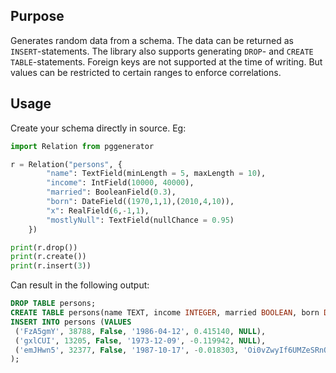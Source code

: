 ## Purpose
Generates random data from a schema. The data can be returned as `INSERT`-statements.
The library also supports generating `DROP`- and `CREATE TABLE`-statements.
Foreign keys are not supported at the time of writing.
But values can be restricted to certain ranges to enforce correlations.

## Usage
Create your schema directly in source. Eg:

```python
import Relation from pggenerator

r = Relation("persons", {
        "name": TextField(minLength = 5, maxLength = 10),
        "income": IntField(10000, 40000),
        "married": BooleanField(0.3),
        "born": DateField((1970,1,1),(2010,4,10)),
        "x": RealField(6,-1,1),
        "mostlyNull": TextField(nullChance = 0.95)
    })

print(r.drop())
print(r.create())
print(r.insert(3))
```

Can result in the following output: 
```sql
DROP TABLE persons;
CREATE TABLE persons(name TEXT, income INTEGER, married BOOLEAN, born DATE, x REAL, mostlyNull TEXT);
INSERT INTO persons (VALUES 
 ('FzA5gmY', 38788, False, '1986-04-12', 0.415140, NULL),
 ('gxlCUI', 13205, False, '1973-12-09', -0.119942, NULL),
 ('emJHwn5', 32377, False, '1987-10-17', -0.018303, 'Oi0vZwyIf6UMZeSRnONee2ktRChnmzJrWvx8JV1GSGizxoxCmLD')
);
```